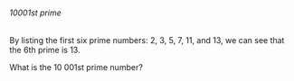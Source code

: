 ###### 10001st prime
<div class="problem_content" role="problem">
<p>By listing the first six prime numbers: 2, 3, 5, 7, 11, and 13, we can see that the 6th prime is 13.</p>
<p>What is the 10 001st prime number?</p>

</div>